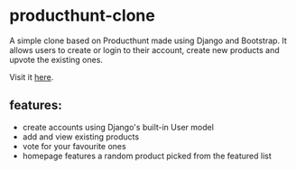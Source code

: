 # producthunt-clone
A simple clone based on Producthunt made using Django and Bootstrap. It allows users to create or login to their account, create new products and upvote the existing ones.

Visit it [here](https://product-hunt-python.herokuapp.com/).


## features:
- create accounts using Django's built-in User model
- add and view existing products
- vote for your favourite ones
- homepage features a random product picked from the featured list

